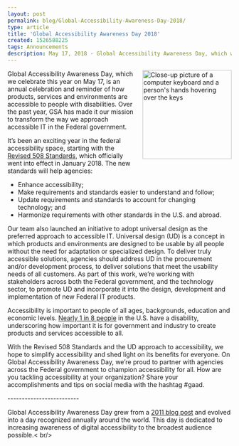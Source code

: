 ```yaml
---
layout: post
permalink: blog/Global-Accessibility-Awareness-Day-2018/
type: article
title: 'Global Accessibility Awareness Day 2018'
created: 1526588225
tags: Announcements
description: May 17, 2018 - Global Accessibility Awareness Day, which we celebrate this year on May 17, is an annual celebration and reminder of how products, services and environments are accessible to people with disabilities.
---
```


<img alt="Close-up picture of a computer keyboard and a person's hands hovering over the keys" src="/sites/default/files/field/image/laptop-keyboard.jpg" style="height:200px;float: right; margin-left:15px;margin-bottom:10px;" />Global Accessibility Awareness Day, which we celebrate this year on May 17, is an annual celebration and reminder of how products, services and environments are accessible to people with disabilities. Over the past year, GSA has made it our mission to transform the way we approach accessible IT in the Federal government.

It’s been an exciting year in the federal accessibility space, starting with the [Revised 508 Standards][1], which officially went into effect in January 2018. The new standards will help agencies:

  * Enhance accessibility;
  * Make requirements and standards easier to understand and follow;
  * Update requirements and standards to account for changing technology; and
  * Harmonize requirements with other standards in the U.S. and abroad.

Our team also launched an initiative to adopt universal design as the preferred approach to accessible IT. Universal design (UD) is a concept in which products and environments are designed to be usable by all people without the need for adaptation or specialized design. To deliver truly accessible solutions, agencies should address UD in the procurement and/or development process, to deliver solutions that meet the usability needs of all customers. As part of this work, we’re working with stakeholders across both the Federal government, and the technology sector, to promote UD and incorporate it into the design, development and implementation of new Federal IT products.

Accessibility is important to people of all ages, backgrounds, education and economic levels. [Nearly 1 in 8 people][2] in the U.S. have a disability, underscoring how important it is for government and industry to create products and services accessible to all.

With the Revised 508 Standards and the UD approach to accessibility, we hope to simplify accessibility and shed light on its benefits for everyone. On Global Accessibility Awareness Day, we’re proud to partner with agencies across the Federal government to champion accessibility for all. How are you tackling accessibility at your organization? Share your accomplishments and tips on social media with the hashtag #gaad.

\---\---\---\---\---\---\---\----

Global Accessibility Awareness Day grew from a [2011 blog post][3] and evolved into a day recognized annually around the world. This day is dedicated to increasing awareness of digital accessibility to the broadest audience possible.< br/>

 [1]: https://www.access-board.gov/guidelines-and-standards/communications-and-it/about-the-ict-refresh/final-rule
 [2]: https://disabilitycompendium.org/sites/default/files/user-uploads/2016_AnnualReport.pdf
 [3]: https://mysqltalk.wordpress.com/2011/11/27/challenge-accessibility-know-how-needs-to-go-mainstream-with-developers-now/